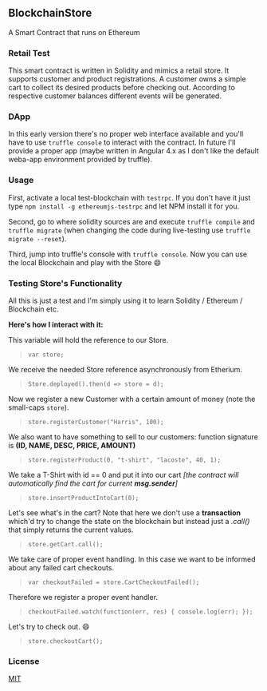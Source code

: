 ## BlockchainStore

A Smart Contract that runs on Ethereum 

### Retail Test

This smart contract is written in Solidity and mimics a retail store. It supports customer and product registrations. A customer owns a simple cart to collect its desired products before checking out. According to respective customer balances different events will be generated.

### DApp

In this early version there's no proper web interface available and you'll have to use `truffle console` to interact with the contract. In future I'll provide a proper app (maybe written in Angular 4.x as I don't like the default weba-app environment provided by truffle).

### Usage

First, activate a local test-blockchain with `testrpc`. If you don't have it just type `npm install -g ethereumjs-testrpc` and let NPM install it for you.

Second, go to where solidity sources are and execute `truffle compile` and `truffle migrate` (when changing the code during live-testing use `truffle migrate --reset`).

Third, jump into truffle's console with `truffle console`. Now you can use the local Blockchain and play with the Store :smile:

### Testing Store's Functionality

All this is just a test and I'm simply using it to learn Solidity / Ethereum / Blockchain etc. 

**Here's how I interact with it:**

This variable will hold the reference to our Store.

> `var store;` 

 We receive the needed Store reference asynchronously from Etherium.

> `Store.deployed().then(d => store = d);`

Now we register a new Customer with a certain amount of money (note the small-caps `store`).

> `store.registerCustomer("Harris", 100);` 

We also want to have something to sell to our customers: function signature is **(ID, NAME, DESC, PRICE, AMOUNT)**

> `store.registerProduct(0, "t-shirt", "lacoste", 40, 1);` 

We take a T-Shirt with id == 0 and put it into our cart *[the contract will automatically find the cart for current **msg.sender**]*

> `store.insertProductIntoCart(0);` 

Let's see what's in the cart? Note that here we don't use a **transaction** which'd try to change the state on the blockchain but instead just a *.call()* that simply returns the current values. 

> `store.getCart.call();` 

We take care of proper event handling. In this case we want to be informed about any failed cart checkouts.

> `var checkoutFailed = store.CartCheckoutFailed();` 

Therefore we register a proper event handler.

> `checkoutFailed.watch(function(err, res) { console.log(err); });` 

Let's try to check out. :smile:

> `store.checkoutCart();` 

### License

[MIT](https://github.com/brakmic/BlockchainStore/blob/master/LICENSE)
